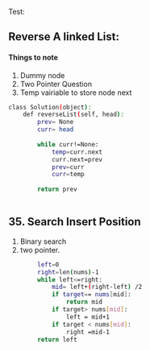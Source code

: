 Test:
## Reverse A linked List:
#### Things to note
1. Dummy node
3. Two Pointer Question
2. Temp vairiable to store node next
```bash
class Solution(object):
    def reverseList(self, head):
        prev= None
        curr= head
        
        while curr!=None:
            temp=curr.next
            curr.next=prev
            prev=curr
            curr=temp
            
        return prev
                 
```
## 35. Search Insert Position

1. Binary search
2. two pointer.
```bash
        left=0
        right=len(nums)-1
        while left<=right:
            mid= left+(right-left) /2 
            if target== nums[mid]:
                return mid
            if target> nums[mid]:
                left = mid+1
            if target < nums[mid]:
                right =mid-1 
        return left            

```
     
